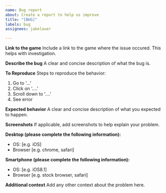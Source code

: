 ```yaml
---
name: Bug report
about: Create a report to help us improve
title: "[BUG]"
labels: bug
assignees: jakelauer

---
```


**Link to the game**
Include a link to the game where the issue occured. This helps with investigation.

**Describe the bug**
A clear and concise description of what the bug is.

**To Reproduce**
Steps to reproduce the behavior:
1. Go to '...'
2. Click on '....'
3. Scroll down to '....'
4. See error

**Expected behavior**
A clear and concise description of what you expected to happen.

**Screenshots**
If applicable, add screenshots to help explain your problem.

**Desktop (please complete the following information):**
 - OS: [e.g. iOS]
 - Browser [e.g. chrome, safari]

**Smartphone (please complete the following information):**
 - OS: [e.g. iOS8.1]
 - Browser [e.g. stock browser, safari]

**Additional context**
Add any other context about the problem here.
